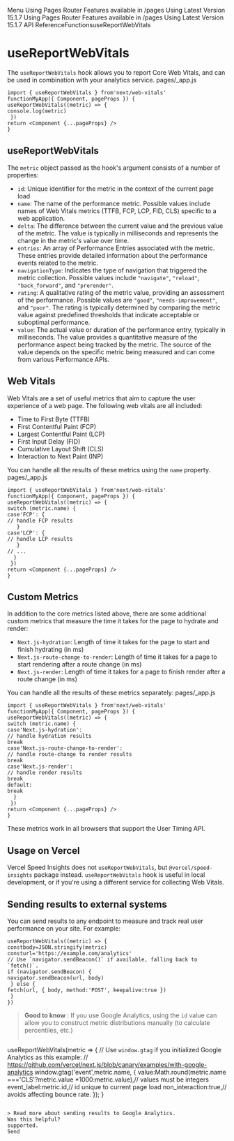 Menu
Using Pages Router
Features available in /pages
Using Latest Version
15.1.7
Using Pages Router
Features available in /pages
Using Latest Version
15.1.7
API ReferenceFunctionsuseReportWebVitals
# useReportWebVitals
The `useReportWebVitals` hook allows you to report Core Web Vitals, and can be used in combination with your analytics service.
pages/_app.js
```
import { useReportWebVitals } from'next/web-vitals'
functionMyApp({ Component, pageProps }) {
useReportWebVitals((metric) => {
console.log(metric)
 })
return <Component {...pageProps} />
}
```

## useReportWebVitals
The `metric` object passed as the hook's argument consists of a number of properties:
  * `id`: Unique identifier for the metric in the context of the current page load
  * `name`: The name of the performance metric. Possible values include names of Web Vitals metrics (TTFB, FCP, LCP, FID, CLS) specific to a web application.
  * `delta`: The difference between the current value and the previous value of the metric. The value is typically in milliseconds and represents the change in the metric's value over time.
  * `entries`: An array of Performance Entries associated with the metric. These entries provide detailed information about the performance events related to the metric.
  * `navigationType`: Indicates the type of navigation that triggered the metric collection. Possible values include `"navigate"`, `"reload"`, `"back_forward"`, and `"prerender"`.
  * `rating`: A qualitative rating of the metric value, providing an assessment of the performance. Possible values are `"good"`, `"needs-improvement"`, and `"poor"`. The rating is typically determined by comparing the metric value against predefined thresholds that indicate acceptable or suboptimal performance.
  * `value`: The actual value or duration of the performance entry, typically in milliseconds. The value provides a quantitative measure of the performance aspect being tracked by the metric. The source of the value depends on the specific metric being measured and can come from various Performance APIs.


## Web Vitals
Web Vitals are a set of useful metrics that aim to capture the user experience of a web page. The following web vitals are all included:
  * Time to First Byte (TTFB)
  * First Contentful Paint (FCP)
  * Largest Contentful Paint (LCP)
  * First Input Delay (FID)
  * Cumulative Layout Shift (CLS)
  * Interaction to Next Paint (INP)


You can handle all the results of these metrics using the `name` property.
pages/_app.js
```
import { useReportWebVitals } from'next/web-vitals'
functionMyApp({ Component, pageProps }) {
useReportWebVitals((metric) => {
switch (metric.name) {
case'FCP': {
// handle FCP results
   }
case'LCP': {
// handle LCP results
   }
// ...
  }
 })
return <Component {...pageProps} />
}
```

## Custom Metrics
In addition to the core metrics listed above, there are some additional custom metrics that measure the time it takes for the page to hydrate and render:
  * `Next.js-hydration`: Length of time it takes for the page to start and finish hydrating (in ms)
  * `Next.js-route-change-to-render`: Length of time it takes for a page to start rendering after a route change (in ms)
  * `Next.js-render`: Length of time it takes for a page to finish render after a route change (in ms)


You can handle all the results of these metrics separately:
pages/_app.js
```
import { useReportWebVitals } from'next/web-vitals'
functionMyApp({ Component, pageProps }) {
useReportWebVitals((metric) => {
switch (metric.name) {
case'Next.js-hydration':
// handle hydration results
break
case'Next.js-route-change-to-render':
// handle route-change to render results
break
case'Next.js-render':
// handle render results
break
default:
break
  }
 })
return <Component {...pageProps} />
}
```

These metrics work in all browsers that support the User Timing API.
## Usage on Vercel
Vercel Speed Insights does not `useReportWebVitals`, but `@vercel/speed-insights` package instead. `useReportWebVitals` hook is useful in local development, or if you're using a different service for collecting Web Vitals.
## Sending results to external systems
You can send results to any endpoint to measure and track real user performance on your site. For example:
```
useReportWebVitals((metric) => {
constbody=JSON.stringify(metric)
consturl='https://example.com/analytics'
// Use `navigator.sendBeacon()` if available, falling back to `fetch()`.
if (navigator.sendBeacon) {
navigator.sendBeacon(url, body)
 } else {
fetch(url, { body, method:'POST', keepalive:true })
 }
})
```

> **Good to know** : If you use Google Analytics, using the `id` value can allow you to construct metric distributions manually (to calculate percentiles, etc.)
> ```
useReportWebVitals(metric => {
// Use `window.gtag` if you initialized Google Analytics as this example:
// https://github.com/vercel/next.js/blob/canary/examples/with-google-analytics
window.gtag('event',metric.name, {
  value:Math.round(metric.name ==='CLS'?metric.value *1000:metric.value),// values must be integers
  event_label:metric.id,// id unique to current page load
  non_interaction:true,// avoids affecting bounce rate.
 });
}
```

> Read more about sending results to Google Analytics.
Was this helpful?
supported.
Send
